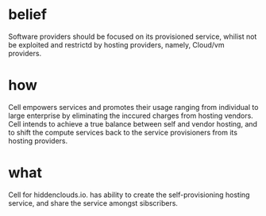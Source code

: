 # belief
Software providers should be focused on its provisioned service, whilist not be exploited and restrictd by hosting providers, namely, Cloud/vm providers.

# how
Cell empowers services and promotes their usage ranging from individual to large enterprise by eliminating the inccured charges from hosting vendors. Cell intends to achieve a true balance between self and vendor hosting, and to shift the compute services back to the service provisioners from its hosting providers.   

# what
Cell for hiddenclouds.io. has ability to create the self-provisioning hosting service, and share the service amongst sibscribers.

